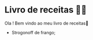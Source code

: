 # Livro de receitas :man_cook:

Ola ! Bem vindo ao meu livro de receitas:book:

- Strogonoff de frango;